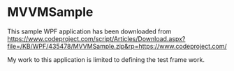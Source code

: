 # MVVMSample
This sample WPF application has been downloaded from 
https://www.codeproject.com/script/Articles/Download.aspx?file=/KB/WPF/435478/MVVMSample.zip&rp=https://www.codeproject.com/

My work to this application is limited to defining the test frame work.
